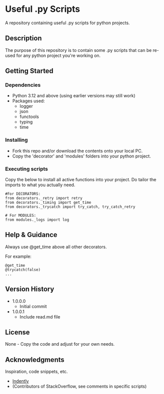 # Useful .py Scripts

A repository containing useful .py scripts for python projects.

## Description

The purpose of this repository is to contain some .py scripts that can be re-used for any python project you're
working on.

## Getting Started

### Dependencies

* Python 3.12 and above (using earlier versions may still work)
* Packages used:
  * logger
  * json
  * functools
  * typing
  * time

### Installing

* Fork this repo and/or download the contents onto your local PC.
* Copy the 'decorator' and 'modules' folders into your python project.

### Executing scripts

Copy the below to install all active functions into your project.
Do tailor the imports to what you actually need.
  
```
#For DECORATORS:
from decorators._retry import retry
from decorators._timing import get_time
from decorators._trycatch import try_catch, try_catch_retry

# For MODULES:
from modules._logs import log
```

## Help & Guidance

Always use @get_time above all other decorators.

For example:
```
@get_time
@trycatch(false)
...
```

## Version History
* 1.0.0.0
    * Initial commit
* 1.0.0.1
    * Include read.md file

## License
None - Copy the code and adjust for your own needs.

## Acknowledgments
Inspiration, code snippets, etc.
* [Indently](https://www.youtube.com/@Indently)
* (Contributors of StackOverflow, see comments in specific scripts)
